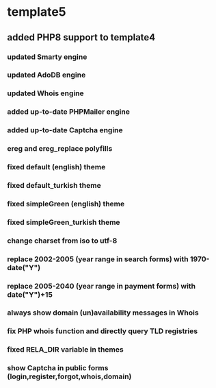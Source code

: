 # template5
## added PHP8 support to template4
### updated Smarty engine
### updated AdoDB engine
### updated Whois engine
### added up-to-date PHPMailer engine
### added up-to-date Captcha engine
### ereg and ereg_replace polyfills
### fixed default (english) theme
### fixed default_turkish theme
### fixed simpleGreen (english) theme
### fixed simpleGreen_turkish theme
### change charset from iso to utf-8
### replace 2002-2005 (year range in search forms) with 1970-date("Y")
### replace 2005-2040 (year range in payment forms) with date("Y")+15
### always show domain (un)availability messages in Whois
### fix PHP whois function and directly query TLD registries
### fixed RELA_DIR variable in themes
### show Captcha in public forms (login,register,forgot,whois,domain)
